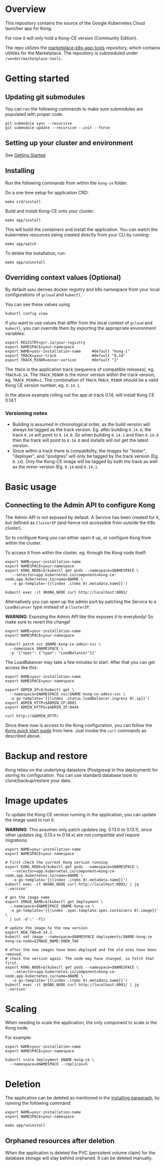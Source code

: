 # Overview

This repository contains the source of the Google Kubernetes Cloud
launcher app for Kong.

For now it will only hold a Kong-CE version (Community Edition).

The repo utilizes the [marketplace-k8s-app-tools](https://github.com/GoogleCloudPlatform/marketplace-k8s-app-tools)
repository, which contains utilities for the Marketplace.
The repository is submoduled under `/vendor/marketplace-tools`.

# Getting started

## Updating git submodules

You can run the following commands to make sure submodules
are populated with proper code.

```shell
git submodule sync --recursive
git submodule update --recursive --init --force
```

## Setting up your cluster and environment

See [Getting Started](https://github.com/GoogleCloudPlatform/marketplace-k8s-app-tools/blob/master/README.md#getting-started)

## Installing

Run the following commands from within the `kong-ce` folder.

Do a one time setup for application CRD:

```shell
make crd/install
```

Build and install Kong-CE onto your cluster:

```shell
make app/install
```

This will build the containers and install the application. You can
watch the kubernetes resources being created directly from your CLI
by running:

```shell
make app/watch
```

To delete the installation, run:

```shell
make app/uninstall
```
 
## Overriding context values (Optional)

By default `make` derives docker registry and k8s namespace
from your local configurations of `gcloud` and `kubectl`. 

You can see these values using

```shell
kubectl config view
```

If you want to use values that differ from the local context of `gcloud` and `kubectl`,
you can override them by exporting the appropriate environment variables:

```shell
export REGISTRY=gcr.io/your-registry
export NAMESPACE=your-namespace
export NAME=your-installation-name     #default "kong-1"
export TRACK=your-track                #default "0.14"
export TRACK_MINOR=minor-version       #default "1"
```

The `TRACK` is the application track (sequence of compatible releases), eg. `TRACK=0.14`.
The `TRACK_MINOR` is the minor version within the track version, eg. `TRACK_MINOR=1`.
The combination of `TRACK`.`TRACK_MINOR` should be a valid Kong CE version number, eg. `0.14.1`.

In the above example rolling out the app at track 0.14, will install Kong CE 0.14.1

### Versioning notes

- Building is assumed in chronological order, as the build version will always be tagged
  as the track version. Eg. after building `0.14.0`, the track `0.14` will point to `0.14.0`.
  So when building `0.14.1` and then `0.14.0` then the track will point to `0.14.0` and installs
  will not get the latest version.
- Since within a track there is compatibility, the images for "tester", "deployer", and "postgres" will
  only be tagged by the track version (Eg. `0.14`). Only the Kong-CE image will be tagged by both
  the track as well as the minor version (Eg. `0.14` and `0.14.1`.

# Basic usage

## Connecting to the Admin API to configure Kong

The Admin API is not exposed by default. A Service has been created for it,
but defined as `ClusterIP` (and hence not accessible from outside the K8s
cluster).

So to configure Kong you can either open it up, or configure Kong from within the
cluster.

To access it from within the cluster, eg. through the Kong node itself:

```shell
export NAME=your-installation-name
export NAMESPACE=your-namespace
export KONG_NODE=$(kubectl get pods --namespace=$NAMESPACE \
   --selector=app.kubernetes.io/component=kong-ce-node,app.kubernetes.io/name=$NAME \
   -o go-template='{{(index .items 0).metadata.name}}')

kubectl exec -it $KONG_NODE curl http://localhost:8001/
```

Alternatively you can open up the admin port by patching the Service to a
`LoadBalancer` type instead of a `ClusterIP`:

**WARNING**: Exposing the Admin API like this exposes it to everybody! So make
sure to revert the change!

```shell
export NAME=your-installation-name
export NAMESPACE=your-namespace

kubectl patch svc $NAME-kong-ce-admin-svc \
  --namespace $NAMESPACE \
  -p '{"spec": {"type": "LoadBalancer"}}'
```

The LoadBalancer may take a few minutes to start. After that you can get access
like this:

```shell
export NAME=your-installation-name
export NAMESPACE=your-namespace

export ADMIN_IP=$(kubectl get \
  --namespace=$NAMESPACE svc/$NAME-kong-ce-admin-svc \
  -o go-template='{{(index .status.loadBalancer.ingress 0).ip}}')
export ADMIN_HTTP=$ADMIN_IP:8001
export ADMIN_HTTPS=$ADMIN_IP:8444

curl http://$ADMIN_HTTP/
```

Since there now is access to the Kong configuration, you can follow the
[Kong quick start guide](https://docs.konghq.com/latest/getting-started/quickstart/)
from here. Just invoke the `curl` commands as described above.

# Backup and restore

Kong relies on the underlying datastore (Postgresql in this deployment) for
storing its configuration. You can use standard database tools to
clone/backup/restore your data.

# Image updates

To update the Kong CE version running in the application, you can update
the image used to run it.

**WARNING**: This assumes only patch updates (eg. 0.13.0 to 0.13.1), since
other updates (eg. 0.13.x to 0.14.x) are not compatible and require migrations.

```shell
export NAME=your-installation-name
export NAMESPACE=your-namespace

# first check the current Kong version running
export KONG_NODE=$(kubectl get pods --namespace=$NAMESPACE \
   --selector=app.kubernetes.io/component=kong-ce-node,app.kubernetes.io/name=$NAME \
   -o go-template='{{(index .items 0).metadata.name}}')
kubectl exec -it $KONG_NODE curl http://localhost:8001/ | jq '.version'

# get the image name
export IMAGE_NAME=$(kubectl get deployment \
  --namespace=$NAMESPACE $NAME-kong-ce \
  -o go-template='{{(index .spec.template.spec.containers 0).image}}' \
  | cut -d':' -f1)

# update the image to the new version
export NEW_TAG=0.14.1
kubectl set image --namespace=$NAMESPACE deployments/$NAME-kong-ce kong-ce-node=$IMAGE_NAME:$NEW_TAG

# after the new images have been deployed and the old ones have been removed,
# check the version again. The node may have changed, so fetch that first.
export KONG_NODE=$(kubectl get pods --namespace=$NAMESPACE \
   --selector=app.kubernetes.io/component=kong-ce-node,app.kubernetes.io/name=$NAME \
   -o go-template='{{(index .items 0).metadata.name}}')
kubectl exec -it $KONG_NODE curl http://localhost:8001/ | jq '.version'
```

# Scaling

When needing to scale the application, the only component to scale is the
Kong node.

For example:

```shell
export NAME=your-installation-name
export NAMESPACE=your-namespace

kubectl scale deployment $NAME-kong-ce \
  --namespace=$NAMESPACE --replicas=5
```

# Deletion

The application can be deleted as mentioned in the [Installing paragraph](#installing),
by running the following command:

```shell
export NAME=your-installation-name
export NAMESPACE=your-namespace

make app/uninstall
```

## Orphaned resources after deletion

When the application is deleted the PVC (persistent volume claim) for the
database storage will stay behind orphaned. It can be deleted manually.

